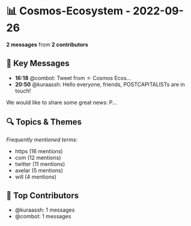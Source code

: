 # 📊 Cosmos-Ecosystem - 2022-09-26
**2 messages** from **2 contributors**

## 💬 Key Messages
- **16:18** @combot: [‌‌‌‌‎⁠](https://twitter.com/CosmosEcosystem/status/1574433288499798016)Tweet from ⚛️ Cosmos Ecos...
- **20:50** @kuraassh: Hello everyone, friends, POSTCAPITALISTs are in touch!

We would like to share some great news: P...

## 🔍 Topics & Themes
*Frequently mentioned terms:*
- https (16 mentions)
- com (12 mentions)
- twitter (11 mentions)
- axelar (5 mentions)
- will (4 mentions)

## 👥 Top Contributors
- @kuraassh: 1 messages
- @combot: 1 messages